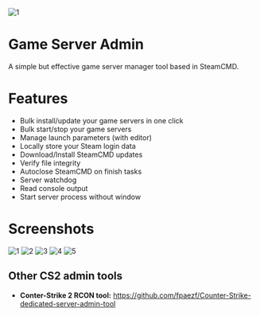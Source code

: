 ![1](https://github.com/user-attachments/assets/f896a0eb-b4a1-4fcb-b297-0a32854b8734)

# Game Server Admin
A simple but effective game server manager tool based in SteamCMD.

# Features
- Bulk install/update your game servers in one click
- Bulk start/stop your game servers
- Manage launch parameters (with editor)
- Locally store your Steam login data
- Download/Install SteamCMD updates
- Verify file integrity
- Autoclose SteamCMD on finish tasks
- Server watchdog
- Read console output
- Start server process without window

# Screenshots
![1](https://github.com/user-attachments/assets/22ab9f51-da37-47bc-a02a-52fdd7f1e217)
![2](https://github.com/user-attachments/assets/9bce6e52-16f5-4b03-9bf1-5584a5243da2)
![3](https://github.com/user-attachments/assets/08064974-7f9d-4ace-b222-cf79e79eb406)
![4](https://github.com/user-attachments/assets/cb70db91-04a9-49a4-94f9-fd4239d7c418)
![5](https://github.com/user-attachments/assets/d3c368b1-b6b3-42dc-8491-ba1785f54584)

## Other CS2 admin tools
- **Conter-Strike 2 RCON tool:** https://github.com/fpaezf/Counter-Strike-dedicated-server-admin-tool
